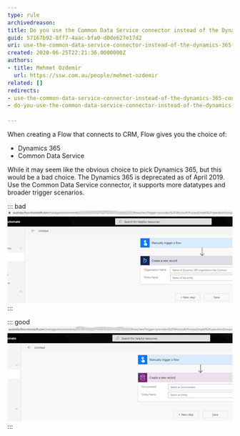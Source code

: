 ```yaml
---
type: rule
archivedreason: 
title: Do you use the Common Data Service connector instead of the Dynamics 365 connector when using flows?
guid: 57167b92-8ff7-4aac-bfa0-d0de627e17d2
uri: use-the-common-data-service-connector-instead-of-the-dynamics-365-connector
created: 2020-06-25T22:21:36.0000000Z
authors:
- title: Mehmet Ozdemir
  url: https://ssw.com.au/people/mehmet-ozdemir
related: []
redirects:
- use-the-common-data-service-connector-instead-of-the-dynamics-365-connector
- do-you-use-the-common-data-service-connector-instead-of-the-dynamics-365-connector-when-using-flows

---
```


When creating a Flow that connects to CRM, Flow gives you the choice of:

* Dynamics 365
* Common Data Service


<!--endintro-->

While it may seem like the obvious choice to pick Dynamics 365, but this would be a bad choice. The Dynamics 365 is deprecated as of April 2019. Use the Common Data Service connector, it supports more datatypes and broader trigger scenarios.


::: bad  
![Bad Example: Using the deprecated Dynamics 365 connector](bad-connector-use.png)  
:::


::: good  
![Good Example: Using the Common Data Service connector](good-connector-use.png)  
:::
